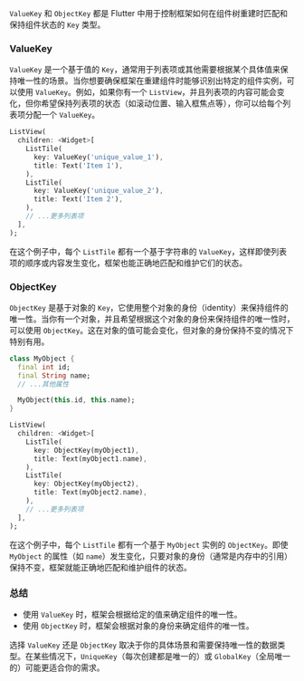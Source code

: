 `ValueKey` 和 `ObjectKey` 都是 Flutter 中用于控制框架如何在组件树重建时匹配和保持组件状态的 `Key` 类型。

### ValueKey

`ValueKey` 是一个基于值的 `Key`，通常用于列表项或其他需要根据某个具体值来保持唯一性的场景。当你想要确保框架在重建组件时能够识别出特定的组件实例，可以使用 `ValueKey`。例如，如果你有一个 `ListView`，并且列表项的内容可能会变化，但你希望保持列表项的状态（如滚动位置、输入框焦点等），你可以给每个列表项分配一个 `ValueKey`。

```dart
ListView(
  children: <Widget>[
    ListTile(
      key: ValueKey('unique_value_1'),
      title: Text('Item 1'),
    ),
    ListTile(
      key: ValueKey('unique_value_2'),
      title: Text('Item 2'),
    ),
    // ...更多列表项
  ],
);
```

在这个例子中，每个 `ListTile` 都有一个基于字符串的 `ValueKey`，这样即使列表项的顺序或内容发生变化，框架也能正确地匹配和维护它们的状态。

### ObjectKey

`ObjectKey` 是基于对象的 `Key`，它使用整个对象的身份（identity）来保持组件的唯一性。当你有一个对象，并且希望根据这个对象的身份来保持组件的唯一性时，可以使用 `ObjectKey`。这在对象的值可能会变化，但对象的身份保持不变的情况下特别有用。

```dart
class MyObject {
  final int id;
  final String name;
  // ...其他属性

  MyObject(this.id, this.name);
}

ListView(
  children: <Widget>[
    ListTile(
      key: ObjectKey(myObject1),
      title: Text(myObject1.name),
    ),
    ListTile(
      key: ObjectKey(myObject2),
      title: Text(myObject2.name),
    ),
    // ...更多列表项
  ],
);
```

在这个例子中，每个 `ListTile` 都有一个基于 `MyObject` 实例的 `ObjectKey`。即使 `MyObject` 的属性（如 `name`）发生变化，只要对象的身份（通常是内存中的引用）保持不变，框架就能正确地匹配和维护组件的状态。

### 总结

-   使用 `ValueKey` 时，框架会根据给定的值来确定组件的唯一性。
-   使用 `ObjectKey` 时，框架会根据对象的身份来确定组件的唯一性。

选择 `ValueKey` 还是 `ObjectKey` 取决于你的具体场景和需要保持唯一性的数据类型。在某些情况下，`UniqueKey`（每次创建都是唯一的）或 `GlobalKey`（全局唯一的）可能更适合你的需求。
